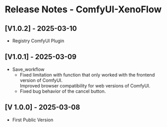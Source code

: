 # Release Notes - ComfyUI-XenoFlow
## [V1.0.2] - 2025-03-10
 - Registry ComfyUI Plugin
## [V1.0.1] - 2025-03-09
 - Save_workflow
      -  Fixed limitation with function that only worked with the frontend version of ComfyUI.  
         Improved browser compatibility for web versions of ComfyUI.
      -  Fixed bug behavior of the cancel button.

## [V 1.0.0] - 2025-03-08
   - First Public Version
